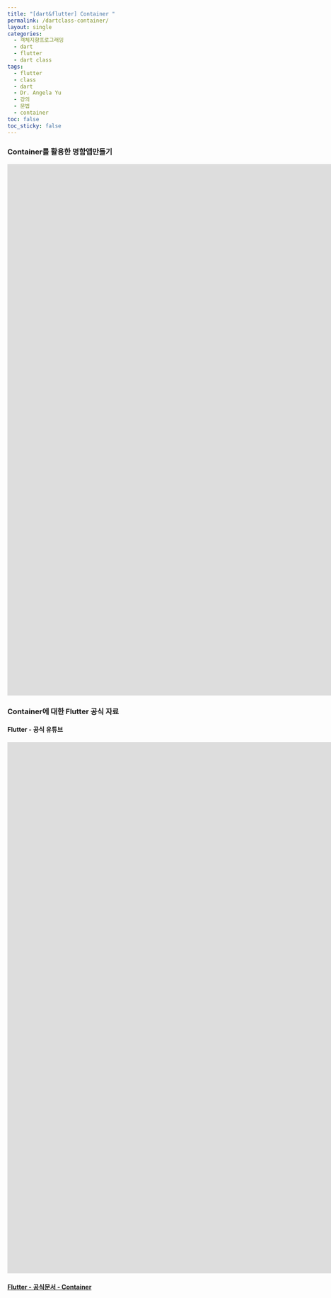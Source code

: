 ```yaml
---
title: "[dart&flutter] Container "
permalink: /dartclass-container/
layout: single
categories: 
  - 객체지향프로그래밍
  - dart
  - flutter
  - dart class
tags: 
  - flutter
  - class
  - dart
  - Dr. Angela Yu
  - 강의
  - 문법
  - container
toc: false
toc_sticky: false
---
```


### Container를 활용한 명함앱만들기

<iframe width="1800" height="1200" src="https://www.youtube.com/embed/HRrfs0EInvo" title="YouTube video player" frameborder="0" allow="accelerometer; autoplay; clipboard-write; encrypted-media; gyroscope; picture-in-picture" allowfullscreen></iframe> <br>

### Container에 대한 Flutter 공식 자료

#### Flutter - 공식 유튜브

<iframe width="1800" height="1200" src="https://www.youtube.com/embed/c1xLMaTUWCY" title="YouTube video player" frameborder="0" allow="accelerometer; autoplay; clipboard-write; encrypted-media; gyroscope; picture-in-picture" allowfullscreen></iframe>

#### [Flutter - 공식문서 - Container](https://api.flutter.dev/flutter/widgets/Container-class.html)


